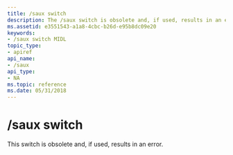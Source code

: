 ```yaml
---
title: /saux switch
description: The /saux switch is obsolete and, if used, results in an error.
ms.assetid: e3551543-a1a8-4cbc-b26d-e95b8dc09e20
keywords:
- /saux switch MIDL
topic_type:
- apiref
api_name:
- /saux
api_type:
- NA
ms.topic: reference
ms.date: 05/31/2018
---
```


# /saux switch

This switch is obsolete and, if used, results in an error.

 

 





